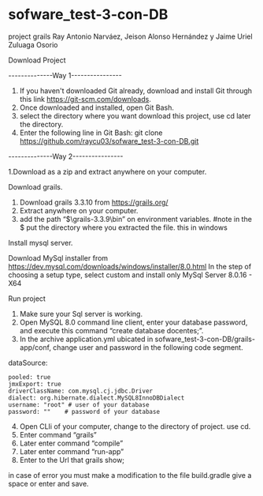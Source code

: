 # sofware_test-3-con-DB
project grails Ray Antonio Narváez, Jeison Alonso Hernández y Jaime Uriel Zuluaga Osorio

Download Project

--------------Way 1----------------

1. If you haven't downloaded Git already, download and install Git through this link https://git-scm.com/downloads.
2. Once downloaded and installed, open Git Bash.
3. select the directory where you want download this project, use cd later the directory.
4. Enter the following line in Git Bash:
 git clone https://github.com/raycu03/sofware_test-3-con-DB.git

--------------Way 2----------------

1.Download as a zip and extract anywhere on your computer.

Download grails.

1. Download grails 3.3.10 from https://grails.org/
2. Extract anywhere on your computer.
3. add the path “$\grails-3.3.9\bin” on environment variables. #note in the $ put the directory where you extracted the file. this in windows

Install mysql server.

Download MySql installer from https://dev.mysql.com/downloads/windows/installer/8.0.html
In the step of choosing a setup type, select custom and install only MySql Server 8.0.16 - X64 

Run project

1. Make sure your Sql server is working.
2. Open MySQL 8.0 command line client, enter your database password, and execute this command “create database docentes;”.
3. In the archive application.yml ubicated in sofware_test-3-con-DB/grails-app/conf, change user and password in the following code segment.

dataSource:

	pooled: true
	jmxExport: true
	driverClassName: com.mysql.cj.jdbc.Driver
	dialect: org.hibernate.dialect.MySQL8InnoDBDialect
	username: "root" # user of your database
	password: "" 	# password of your database



4. Open CLIi of your computer, change to the directory of project. use cd. 
5. Enter command  “grails”
6. Later enter command “compile”
7. Later enter command “run-app”
8. Enter to the Url that grails show;


in case of error you must make a modification to the file build.gradle give a space or enter and save.
